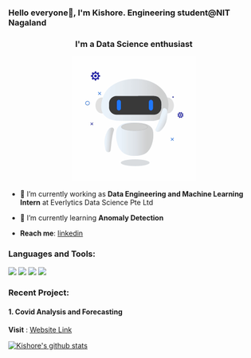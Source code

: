 ### Hello everyone👋,  I'm Kishore. Engineering student@NIT Nagaland
<h3 align="center">I'm a Data Science enthusiast </h3>
<p align= "center"><img src="https://github.com/amboulouma/amboulouma/blob/master/animation.gif" width="250" height="250"></p>

- 🔭 I’m currently working as **Data Engineering and Machine Learning Intern** at Everlytics Data Science Pte Ltd

- 🌱 I’m currently learning **Anomaly Detection**
- **Reach me**: [linkedin](https://www.linkedin.com/in/kadatatlukishore)

### Languages and Tools:
[<img target="_blank" src="https://ih1.redbubble.net/image.411682602.8572/st,small,845x845-pad,1000x1000,f8f8f8.u2.jpg" width=50>](https://www.python.org)
<img target="_blank" src="https://techskill.sg/wp-content/uploads/2020/07/31-312155_c-programming-language-logo-hd-png-download__1_-removebg-preview.png" width=50>
<img target="_blank" src="https://d1.awsstatic.com/asset-repository/products/amazon-rds/1024px-MySQL.ff87215b43fd7292af172e2a5d9b844217262571.png" width=70>
[<img target="_blank" src="https://images.contentstack.io/v3/assets/bltefdd0b53724fa2ce/blt280217a63b82a734/5bbdaacf63ed239936a7dd56/elastic-logo.svg" width=90>](https://www.elastic.co/)

### Recent Project:
#### 1.  Covid Analysis and Forecasting
**Visit** : [Website Link](https://covid19-india-tracker-and-news.herokuapp.com/)

<a href="https://github.com/kadatatlukishore">
 <img align="center" src="https://github-readme-stats.vercel.app/api?username=kadatatlukishore&show_icons=true&theme=dracula&line_height=27" alt="Kishore's github stats"/>
</a>
